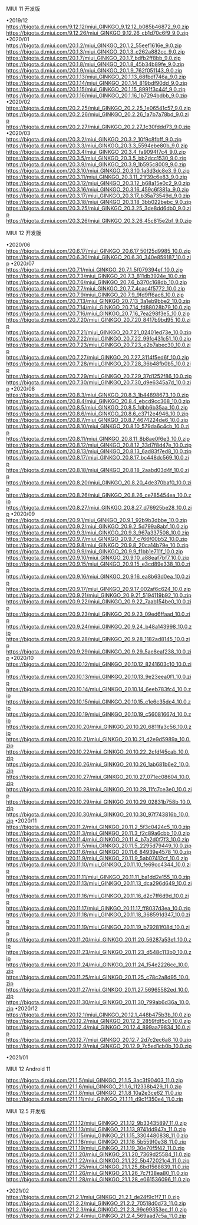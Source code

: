 MIUI 11 开发版

•2019/12
https://bigota.d.miui.com/9.12.12/miui_GINKGO_9.12.12_b085b46872_9.0.zip
https://bigota.d.miui.com/9.12.26/miui_GINKGO_9.12.26_cb1d70c6f9_9.0.zip
•2020/01
https://bigota.d.miui.com/20.1.2/miui_GINKGO_20.1.2_55eef1616e_9.0.zip
https://bigota.d.miui.com/20.1.3/miui_GINKGO_20.1.3_c262a882cc_9.0.zip
https://bigota.d.miui.com/20.1.7/miui_GINKGO_20.1.7_bdfb2ff8bb_9.0.zip
https://bigota.d.miui.com/20.1.8/miui_GINKGO_20.1.8_45b34b89fe_9.0.zip
https://bigota.d.miui.com/20.1.9/miui_GINKGO_20.1.9_762f051143_9.0.zip
https://bigota.d.miui.com/20.1.13/miui_GINKGO_20.1.13_68fbdf746a_9.0.zip
https://bigota.d.miui.com/20.1.14/miui_GINKGO_20.1.14_819bdf90dd_9.0.zip
https://bigota.d.miui.com/20.1.15/miui_GINKGO_20.1.15_8991f3c44f_9.0.zip
https://bigota.d.miui.com/20.1.16/miui_GINKGO_20.1.16_1b7294bdbb_9.0.zip
•2020/02
https://bigota.d.miui.com/20.2.25/miui_GINKGO_20.2.25_1e06541c57_9.0.zip
https://bigota.d.miui.com/20.2.26/miui_GINKGO_20.2.26_1a7b7a78bd_9.0.zip
https://bigota.d.miui.com/20.2.27/miui_GINKGO_20.2.27_1c30fddd73_9.0.zip
•2020/03
https://bigota.d.miui.com/20.3.2/miui_GINKGO_20.3.2_10f9c8fbff_9.0.zip
https://bigota.d.miui.com/20.3.3/miui_GINKGO_20.3.3_5594ebe80b_9.0.zip
https://bigota.d.miui.com/20.3.4/miui_GINKGO_20.3.4_fa9094f7c4_9.0.zip
https://bigota.d.miui.com/20.3.5/miui_GINKGO_20.3.5_bb2dcc1530_9.0.zip
https://bigota.d.miui.com/20.3.9/miui_GINKGO_20.3.9_1b595c8009_9.0.zip
https://bigota.d.miui.com/20.3.10/miui_GINKGO_20.3.10_1a3d3dc8e3_9.0.zip
https://bigota.d.miui.com/20.3.11/miui_GINKGO_20.3.11_21f39c6e83_9.0.zip
https://bigota.d.miui.com/20.3.12/miui_GINKGO_20.3.12_b68a15e0c2_9.0.zip
https://bigota.d.miui.com/20.3.16/miui_GINKGO_20.3.16_459c6f381a_9.0.zip
https://bigota.d.miui.com/20.3.17/miui_GINKGO_20.3.17_b35a73549d_9.0.zip
https://bigota.d.miui.com/20.3.18/miui_GINKGO_20.3.18_3bb022bebc_9.0.zip
https://bigota.d.miui.com/20.3.25/miui_GINKGO_20.3.25_3de8dd6db0_9.0.zip
https://bigota.d.miui.com/20.3.26/miui_GINKGO_20.3.26_45c815e2bf_9.0.zip

MIUI 12 开发版

•2020/06
https://bigota.d.miui.com/20.6.17/miui_GINKGO_20.6.17_50f25d9985_10.0.zip
https://bigota.d.miui.com/20.6.30/miui_GINKGO_20.6.30_340e859187_10.0.zip
•2020/07
https://bigota.d.miui.com/20.7.1/miui_GINKGO_20.7.1_5f079394ef_10.0.zip
https://bigota.d.miui.com/20.7.3/miui_GINKGO_20.7.3_811db3924e_10.0.zip
https://bigota.d.miui.com/20.7.6/miui_GINKGO_20.7.6_b370c168db_10.0.zip
https://bigota.d.miui.com/20.7.7/miui_GINKGO_20.7.7_4cac4f5772_10.0.zip
https://bigota.d.miui.com/20.7.9/miui_GINKGO_20.7.9_9fd9ff6ac6_10.0.zip
https://bigota.d.miui.com/20.7.13/miui_GINKGO_20.7.13_3a1eb9bbe2_10.0.zip
https://bigota.d.miui.com/20.7.14/miui_GINKGO_20.7.14_fd88028b79_10.0.zip
https://bigota.d.miui.com/20.7.16/miui_GINKGO_20.7.16_7ea298f3e5_10.0.zip
https://bigota.d.miui.com/20.7.20/miui_GINKGO_20.7.20_8417b9bd95_10.0.zip
https://bigota.d.miui.com/20.7.21/miui_GINKGO_20.7.21_02401ed73e_10.0.zip
https://bigota.d.miui.com/20.7.22/miui_GINKGO_20.7.22_99fc431c51_10.0.zip
https://bigota.d.miui.com/20.7.23/miui_GINKGO_20.7.23_e2b7abec30_10.0.zip
https://bigota.d.miui.com/20.7.27/miui_GINKGO_20.7.27_3114f5ed6f_10.0.zip
https://bigota.d.miui.com/20.7.28/miui_GINKGO_20.7.28_36b48fb0b5_10.0.zip
https://bigota.d.miui.com/20.7.29/miui_GINKGO_20.7.29_37d1252f86_10.0.zip
https://bigota.d.miui.com/20.7.30/miui_GINKGO_20.7.30_d9e6345a7d_10.0.zip
•2020/08
https://bigota.d.miui.com/20.8.3/miui_GINKGO_20.8.3_1b44898673_10.0.zip
https://bigota.d.miui.com/20.8.4/miui_GINKGO_20.8.4_ebcd9cc368_10.0.zip
https://bigota.d.miui.com/20.8.5/miui_GINKGO_20.8.5_1dbb6b35aa_10.0.zip
https://bigota.d.miui.com/20.8.6/miui_GINKGO_20.8.6_c3712e4946_10.0.zip
https://bigota.d.miui.com/20.8.7/miui_GINKGO_20.8.7_4674224de6_10.0.zip
https://bigota.d.miui.com/20.8.10/miui_GINKGO_20.8.10_579da6c4cb_10.0.zip
https://bigota.d.miui.com/20.8.11/miui_GINKGO_20.8.11_8b8ae0f6e3_10.0.zip
https://bigota.d.miui.com/20.8.12/miui_GINKGO_20.8.12_33d7f8d47e_10.0.zip
https://bigota.d.miui.com/20.8.13/miui_GINKGO_20.8.13_6ad83f7ed8_10.0.zip
https://bigota.d.miui.com/20.8.17/miui_GINKGO_20.8.17_bc448dc569_10.0.zip
https://bigota.d.miui.com/20.8.18/miui_GINKGO_20.8.18_2aabd03d4f_10.0.zip
https://bigota.d.miui.com/20.8.20/miui_GINKGO_20.8.20_4de370baf0_10.0.zip
https://bigota.d.miui.com/20.8.26/miui_GINKGO_20.8.26_ce785454ea_10.0.zip
https://bigota.d.miui.com/20.8.27/miui_GINKGO_20.8.27_d76925be28_10.0.zip
•2020/09
https://bigota.d.miui.com/20.9.1/miui_GINKGO_20.9.1_92b9b3dbbe_10.0.zip
https://bigota.d.miui.com/20.9.2/miui_GINKGO_20.9.2_5d799a8abf_10.0.zip
https://bigota.d.miui.com/20.9.3/miui_GINKGO_20.9.3_967a337508_10.0.zip
https://bigota.d.miui.com/20.9.7/miui_GINKGO_20.9.7_c766f00b52_10.0.zip
https://bigota.d.miui.com/20.9.8/miui_GINKGO_20.9.8_20ca14b79e_10.0.zip
https://bigota.d.miui.com/20.9.9/miui_GINKGO_20.9.9_f1bb1e711f_10.0.zip
https://bigota.d.miui.com/20.9.10/miui_GINKGO_20.9.10_a88eaf7bf7_10.0.zip
https://bigota.d.miui.com/20.9.15/miui_GINKGO_20.9.15_e3cd89e338_10.0.zip
https://bigota.d.miui.com/20.9.16/miui_GINKGO_20.9.16_ea8b63d0ea_10.0.zip
https://bigota.d.miui.com/20.9.17/miui_GINKGO_20.9.17_002af6c624_10.0.zip
https://bigota.d.miui.com/20.9.21/miui_GINKGO_20.9.21_5194119b92_10.0.zip
https://bigota.d.miui.com/20.9.22/miui_GINKGO_20.9.22_7aab154be0_10.0.zip
https://bigota.d.miui.com/20.9.23/miui_GINKGO_20.9.23_09ed6ffaad_10.0.zip
https://bigota.d.miui.com/20.9.24/miui_GINKGO_20.9.24_b48a143998_10.0.zip
https://bigota.d.miui.com/20.9.28/miui_GINKGO_20.9.28_1182ad8145_10.0.zip
https://bigota.d.miui.com/20.9.29/miui_GINKGO_20.9.29_5ae8eaf238_10.0.zip
•2020/10
https://bigota.d.miui.com/20.10.12/miui_GINKGO_20.10.12_8241603c10_10.0.zip
https://bigota.d.miui.com/20.10.13/miui_GINKGO_20.10.13_9e23eea0f1_10.0.zip
https://bigota.d.miui.com/20.10.14/miui_GINKGO_20.10.14_6eeb783fc4_10.0.zip
https://bigota.d.miui.com/20.10.15/miui_GINKGO_20.10.15_c1e6c35dc4_10.0.zip
https://bigota.d.miui.com/20.10.19/miui_GINKGO_20.10.19_c56081667d_10.0.zip
https://bigota.d.miui.com/20.10.20/miui_GINKGO_20.10.20_6811fa3c56_10.0.zip
https://bigota.d.miui.com/20.10.21/miui_GINKGO_20.10.21_d2e9d5989a_10.0.zip
https://bigota.d.miui.com/20.10.22/miui_GINKGO_20.10.22_2cfdf45cab_10.0.zip
https://bigota.d.miui.com/20.10.26/miui_GINKGO_20.10.26_1ab681b6e2_10.0.zip
https://bigota.d.miui.com/20.10.27/miui_GINKGO_20.10.27_071ec08604_10.0.zip
https://bigota.d.miui.com/20.10.28/miui_GINKGO_20.10.28_11fc7ce3e0_10.0.zip
https://bigota.d.miui.com/20.10.29/miui_GINKGO_20.10.29_02831b758b_10.0.zip
https://bigota.d.miui.com/20.10.30/miui_GINKGO_20.10.30_97f743816b_10.0.zip
•2020/11
https://bigota.d.miui.com/20.11.2/miui_GINKGO_20.11.2_5f3c0424c5_10.0.zip
https://bigota.d.miui.com/20.11.3/miui_GINKGO_20.11.3_f2c89a6cbb_10.0.zip
https://bigota.d.miui.com/20.11.4/miui_GINKGO_20.11.4_b7a2d0f7f3_10.0.zip
https://bigota.d.miui.com/20.11.5/miui_GINKGO_20.11.5_2295d79449_10.0.zip
https://bigota.d.miui.com/20.11.6/miui_GINKGO_20.11.6_84939e4578_10.0.zip
https://bigota.d.miui.com/20.11.9/miui_GINKGO_20.11.9_5ab07412cf_10.0.zip
https://bigota.d.miui.com/20.11.10/miui_GINKGO_20.11.10_fe69cc4344_10.0.zip
https://bigota.d.miui.com/20.11.11/miui_GINKGO_20.11.11_ba1dd2e155_10.0.zip
https://bigota.d.miui.com/20.11.13/miui_GINKGO_20.11.13_dca296d649_10.0.zip
https://bigota.d.miui.com/20.11.16/miui_GINKGO_20.11.16_d2c7ff6d9d_10.0.zip
https://bigota.d.miui.com/20.11.17/miui_GINKGO_20.11.17_ff8037d3ea_10.0.zip
https://bigota.d.miui.com/20.11.18/miui_GINKGO_20.11.18_368591d347_10.0.zip
https://bigota.d.miui.com/20.11.19/miui_GINKGO_20.11.19_b79281f08d_10.0.zip
https://bigota.d.miui.com/20.11.20/miui_GINKGO_20.11.20_56287a53e1_10.0.zip
https://bigota.d.miui.com/20.11.23/miui_GINKGO_20.11.23_d548c113b0_10.0.zip
https://bigota.d.miui.com/20.11.24/miui_GINKGO_20.11.24_154e2226cc_10.0.zip
https://bigota.d.miui.com/20.11.25/miui_GINKGO_20.11.25_c78c2a8d95_10.0.zip
https://bigota.d.miui.com/20.11.27/miui_GINKGO_20.11.27_56965582ed_10.0.zip
https://bigota.d.miui.com/20.11.30/miui_GINKGO_20.11.30_799ab6d36a_10.0.zip
•2020/12
https://bigota.d.miui.com/20.12.1/miui_GINKGO_20.12.1_448b475b3b_10.0.zip
https://bigota.d.miui.com/20.12.2/miui_GINKGO_20.12.2_2859fdf5c0_10.0.zip
https://bigota.d.miui.com/20.12.4/miui_GINKGO_20.12.4_899aa79834_10.0.zip
https://bigota.d.miui.com/20.12.7/miui_GINKGO_20.12.7_2d7c2ec6a8_10.0.zip
https://bigota.d.miui.com/20.12.9/miui_GINKGO_20.12.9_7c5ed1cb0b_10.0.zip

•2021/01

MIUI 12 Android 11

https://bigota.d.miui.com/21.1.5/miui_GINKGO_21.1.5_3ac3f90403_11.0.zip
https://bigota.d.miui.com/21.1.6/miui_GINKGO_21.1.6_112338b429_11.0.zip
https://bigota.d.miui.com/21.1.8/miui_GINKGO_21.1.8_10a2e3ce62_11.0.zip
https://bigota.d.miui.com/21.1.11/miui_GINKGO_21.1.11_d9c1f350e4_11.0.zip

MIUI 12.5 开发版

https://bigota.d.miui.com/21.1.12/miui_GINKGO_21.1.12_9b33435897_11.0.zip
https://bigota.d.miui.com/21.1.13/miui_GINKGO_21.1.13_9741dd947a_11.0.zip
https://bigota.d.miui.com/21.1.15/miui_GINKGO_21.1.15_3304480838_11.0.zip
https://bigota.d.miui.com/21.1.18/miui_GINKGO_21.1.18_5b559f0e38_11.0.zip
https://bigota.d.miui.com/21.1.19/miui_GINKGO_21.1.19_30e70f5f42_11.0.zip
https://bigota.d.miui.com/21.1.20/miui_GINKGO_21.1.20_7369d25584_11.0.zip
https://bigota.d.miui.com/21.1.22/miui_GINKGO_21.1.22_5b472021c4_11.0.zip
https://bigota.d.miui.com/21.1.25/miui_GINKGO_21.1.25_6bd1568839_11.0.zip
https://bigota.d.miui.com/21.1.26/miui_GINKGO_21.1.26_7c7f38ea80_11.0.zip
https://bigota.d.miui.com/21.1.28/miui_GINKGO_21.1.28_e061536096_11.0.zip

•2021/02
https://bigota.d.miui.com/21.2.1/miui_GINKGO_21.2.1_de24f9c1f7_11.0.zip
https://bigota.d.miui.com/21.2.2/miui_GINKGO_21.2.2_70518d0d73_11.0.zip
https://bigota.d.miui.com/21.2.3/miui_GINKGO_21.2.3_99c99353ec_11.0.zip
https://bigota.d.miui.com/21.2.4/miui_GINKGO_21.2.4_569aad7c5a_11.0.zip
